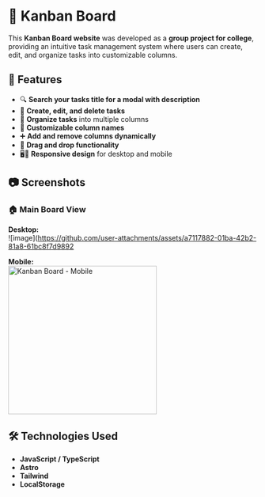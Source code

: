 # 📌 Kanban Board  

This **Kanban Board website** was developed as a **group project for college**, providing an intuitive task management system where users can create, edit, and organize tasks into customizable columns.  

## 🚀 Features  
- 🔍 **Search your tasks title for a modal with description**
- 📝 **Create, edit, and delete tasks**  
- 📂 **Organize tasks** into multiple columns  
- 🎨 **Customizable column names**  
- ➕ **Add and remove columns dynamically**  
- 🔄 **Drag and drop functionality**   
- 🖥️📱 **Responsive design** for desktop and mobile  

## 📷 Screenshots  

### 🏠 Main Board View  
**Desktop:**  
![image](https://github.com/user-attachments/assets/a7117882-01ba-42b2-81a8-61bc8f7d9892  

**Mobile:**  
<img src="![image](https://github.com/user-attachments/assets/6e2f03bb-1dbb-44ed-9221-98962f1274ce)
" alt="Kanban Board - Mobile" width="300">  

## 🛠️ Technologies Used  
- **JavaScript / TypeScript**  
- **Astro**   
- **Tailwind**   
- **LocalStorage**   
